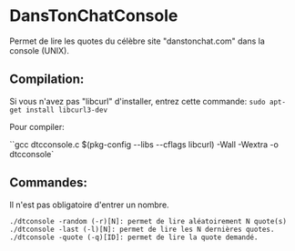 # DansTonChatConsole
Permet de lire les quotes du célèbre site "danstonchat.com" dans la console (UNIX).

Compilation:
------------
Si vous n'avez pas "libcurl" d'installer, entrez cette commande: ``sudo apt-get install libcurl3-dev``

Pour compiler:

``gcc dtcconsole.c $(pkg-config --libs --cflags libcurl) -Wall -Wextra -o dtcconsole`

Commandes:
----------

Il n'est pas obligatoire d'entrer un nombre.

    ./dtconsole -random (-r)[N]: permet de lire aléatoirement N quote(s)
    ./dtconsole -last (-l)[N]: permet de lire les N dernières quotes.
    ./dtconsole -quote (-q)[ID]: permet de lire la quote demandé.
